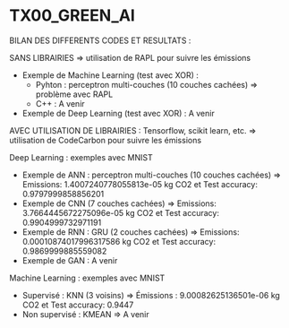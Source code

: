 # TX00_GREEN_AI

BILAN DES DIFFERENTS CODES ET RESULTATS :  

SANS LIBRAIRIES => utilisation de RAPL pour suivre les émissions
- Exemple de Machine Learning (test avec XOR) :
  - Pyhton : perceptron multi-couches (10 couches cachées) => problème avec RAPL
  - C++ : A venir
- Exemple de Deep Learning (test avec XOR) : A venir


AVEC UTILISATION DE LIBRAIRIES : Tensorflow, scikit learn, etc. => utilisation de CodeCarbon pour suivre les émissions 

Deep Learning : exemples avec MNIST
- Exemple de ANN : perceptron multi-couches (10 couches cachées) => Emissions: 1.4007240778055813e-05 kg CO2 et Test accuracy: 0.9797999858856201
- Exemple de CNN (7 couches cachées) => Emissions: 3.7664445672275096e-05 kg CO2 et Test accuracy: 0.9904999732971191
- Exemple de RNN : GRU (2 couches cachées) => Emissions: 0.00010874017996317586 kg CO2 et Test accuracy: 0.9869999885559082
- Exemple de GAN : A venir 

Machine Learning : exemples avec MNIST
- Supervisé : KNN (3 voisins) => Émissions : 9.00082625136501e-06 kg CO2 et Test accuracy: 0.9447
- Non supervisé : KMEAN => A venir

